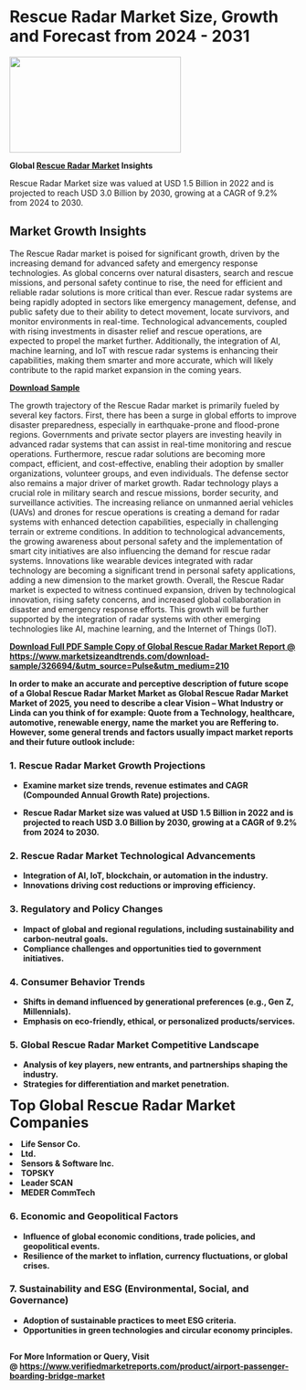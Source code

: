 <H1>Rescue Radar Market Size, Growth and Forecast from 2024 - 2031</H1><img class="aligncenter size-medium wp-image-584254" src="https://thirdeyenews.in/wp-content/uploads/2024/09/Global-Market-Research-300x168.jpeg" alt="" width="300" height="168" /><p><strong>Global&nbsp;<a href="https://www.marketsizeandtrends.com/download-sample/326694/&amp;utm_source=Pulse&amp;utm_medium=210">Rescue Radar Market</a> Insights</strong></p><p>Rescue Radar Market size was valued at USD 1.5 Billion in 2022 and is projected to reach USD 3.0 Billion by 2030, growing at a CAGR of 9.2% from 2024 to 2030.</p><p><h2>Market Growth Insights</h2> <p>The Rescue Radar market is poised for significant growth, driven by the increasing demand for advanced safety and emergency response technologies. As global concerns over natural disasters, search and rescue missions, and personal safety continue to rise, the need for efficient and reliable radar solutions is more critical than ever. Rescue radar systems are being rapidly adopted in sectors like emergency management, defense, and public safety due to their ability to detect movement, locate survivors, and monitor environments in real-time. Technological advancements, coupled with rising investments in disaster relief and rescue operations, are expected to propel the market further. Additionally, the integration of AI, machine learning, and IoT with rescue radar systems is enhancing their capabilities, making them smarter and more accurate, which will likely contribute to the rapid market expansion in the coming years.</p> <p><strong><a href="#">Download Sample</a></strong></p> <p>The growth trajectory of the Rescue Radar market is primarily fueled by several key factors. First, there has been a surge in global efforts to improve disaster preparedness, especially in earthquake-prone and flood-prone regions. Governments and private sector players are investing heavily in advanced radar systems that can assist in real-time monitoring and rescue operations. Furthermore, rescue radar solutions are becoming more compact, efficient, and cost-effective, enabling their adoption by smaller organizations, volunteer groups, and even individuals. The defense sector also remains a major driver of market growth. Radar technology plays a crucial role in military search and rescue missions, border security, and surveillance activities. The increasing reliance on unmanned aerial vehicles (UAVs) and drones for rescue operations is creating a demand for radar systems with enhanced detection capabilities, especially in challenging terrain or extreme conditions. In addition to technological advancements, the growing awareness about personal safety and the implementation of smart city initiatives are also influencing the demand for rescue radar systems. Innovations like wearable devices integrated with radar technology are becoming a significant trend in personal safety applications, adding a new dimension to the market growth. Overall, the Rescue Radar market is expected to witness continued expansion, driven by technological innovation, rising safety concerns, and increased global collaboration in disaster and emergency response efforts. This growth will be further supported by the integration of radar systems with other emerging technologies like AI, machine learning, and the Internet of Things (IoT).</p> <p><strong><a href="#"></p><p><span class=""><strong>Download Full PDF Sample Copy of Global Rescue Radar Market Report</strong> @ <a href="https://www.marketsizeandtrends.com/download-sample/326694/&amp;utm_source=Pulse&amp;utm_medium=210" target="_blank">https://www.marketsizeandtrends.com/download-sample/326694/&amp;utm_source=Pulse&amp;utm_medium=210</a></span></p><p>In order to make an accurate and perceptive description of future scope of a Global&nbsp;Rescue Radar Market Market as Global&nbsp;Rescue Radar Market Market of 2025, you need to describe a clear Vision &ndash; What Industry or Linda can you think of for example: Quote from a Technology, healthcare, automotive, renewable energy, name the market you are Reffering to. However, some general trends and factors usually impact market reports and their future outlook include:</p><h3>1.&nbsp;<strong>Rescue Radar Market Growth Projections</strong></h3><ul><li>Examine market size trends, revenue estimates and CAGR (Compounded Annual Growth Rate) projections.</li><li><p>Rescue Radar Market size was valued at USD 1.5 Billion in 2022 and is projected to reach USD 3.0 Billion by 2030, growing at a CAGR of 9.2% from 2024 to 2030.</p></li></ul><h3>2.&nbsp;<strong>Rescue Radar Market Technological Advancements</strong></h3><ul><li>Integration of AI, IoT, blockchain, or automation in the industry.</li><li>Innovations driving cost reductions or improving efficiency.</li></ul><h3>3.&nbsp;<strong>Regulatory and Policy Changes</strong></h3><ul><li>Impact of global and regional regulations, including sustainability and carbon-neutral goals.</li><li>Compliance challenges and opportunities tied to government initiatives.</li></ul><h3>4.&nbsp;<strong>Consumer Behavior Trends</strong></h3><ul><li>Shifts in demand influenced by generational preferences (e.g., Gen Z, Millennials).</li><li>Emphasis on eco-friendly, ethical, or personalized products/services.</li></ul><h3>5.&nbsp;<strong>Global Rescue Radar Market Competitive Landscape</strong></h3><ul><li>Analysis of key players, new entrants, and partnerships shaping the industry.</li><li>Strategies for differentiation and market penetration.</li></ul><p data-pm-slice="1 1 []"><span style="color: inherit; font-family: inherit; font-size: 25px;">Top Global Rescue Radar Market Companies</span></p><div class="" data-test-id=""><p><li>Life Sensor Co.</li><li> Ltd.</li><li> Sensors & Software Inc.</li><li> TOPSKY</li><li> Leader SCAN</li><li> MEDER CommTech</li></p></div><h3>6.&nbsp;<strong>Economic and Geopolitical Factors</strong></h3><ul><li>Influence of global economic conditions, trade policies, and geopolitical events.</li><li>Resilience of the market to inflation, currency fluctuations, or global crises.</li></ul><h3>7.&nbsp;<strong>Sustainability and ESG (Environmental, Social, and Governance)</strong></h3><ul><li>Adoption of sustainable practices to meet ESG criteria.</li><li>Opportunities in green technologies and circular economy principles.</li></ul><h2><strong style="font-size: 14px;">For More Information or Query, Visit @&nbsp;</strong><a style="background-color: #ffffff; font-size: 14px;" href="https://www.marketsizeandtrends.com/report/rescue-radar-market/" target="_blank">https://www.verifiedmarketreports.com/product/airport-passenger-boarding-bridge-market</a></h2>
